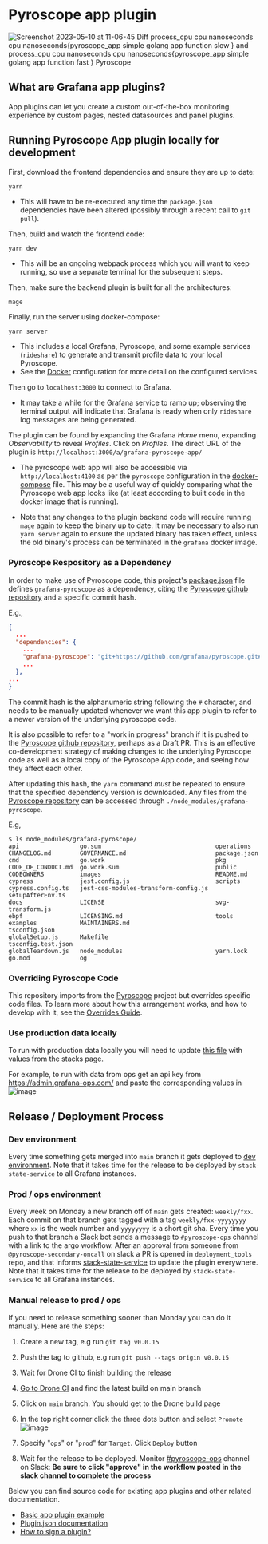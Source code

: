 # Pyroscope app plugin

![Screenshot 2023-05-10 at 11-06-45 Diff process_cpu cpu nanoseconds cpu nanoseconds{pyroscope_app simple golang app function slow } and process_cpu cpu nanoseconds cpu nanoseconds{pyroscope_app simple golang app function fast } Pyroscope](https://github.com/grafana/pyroscope-app-plugin/assets/23323466/f2a440ec-3d36-49a4-a9f7-a80d7f6fb86f)

## What are Grafana app plugins?

App plugins can let you create a custom out-of-the-box monitoring experience by custom pages, nested datasources and panel plugins.

## Running Pyroscope App plugin locally for development

First, download the frontend dependencies and ensure they are up to date:

```
yarn
```

- This will have to be re-executed any time the `package.json` dependencies have been altered (possibly through a recent call to `git pull`).

Then, build and watch the frontend code:

```
yarn dev
```

- This will be an ongoing webpack process which you will want to keep running, so use a separate
  terminal for the subsequent steps.

Then, make sure the backend plugin is built for all the architectures:

```
mage
```

Finally, run the server using docker-compose:

```
yarn server
```

- This includes a local Grafana, Pyroscope, and some example services (`rideshare`) to generate and transmit profile data to
  your local Pyroscope.
- See the [Docker](./docker-compose.yaml) configuration for more detail on the configured services.

Then go to `localhost:3000` to connect to Grafana.

- It may take a while for the Grafana service to ramp up; observing the terminal output will indicate
  that Grafana is ready when only `rideshare` log messages are being generated.

The plugin can be found by expanding the Grafana _Home_ menu, expanding _Observability_ to reveal _Profiles_.
Click on _Profiles_.
The direct URL of the plugin is `http://localhost:3000/a/grafana-pyroscope-app/`

- The pyroscope web app will also be accessible via `http://localhost:4100` as per the `pyroscope` configuration
  in the [docker-compose](./docker-compose.yaml) file. This may be a useful way of quickly comparing what the Pyroscope web app looks like (at least according to built code in the docker image that is running).

- Note that any changes to the plugin backend code will require running `mage` again to keep the binary up to date.
  It may be necessary to also run `yarn server` again to ensure the updated binary has taken effect, unless
  the old binary's process can be terminated in the `grafana` docker image.

### Pyroscope Respository as a Dependency

In order to make use of Pyroscope code, this project's [package.json](../../package.json)
file defines `grafana-pyroscope` as a dependency,
citing the [Pyroscope github repository](https://github.com/grafana/pyroscope.git)
and a specific commit hash.

E.g.,

```json
{
  ...
  "dependencies": {
    ...
    "grafana-pyroscope": "git+https://github.com/grafana/pyroscope.git#802ff4fafea4d460bf81abb5fae2c80ecc874969",
    ...
  },
...
}
```

The commit hash is the alphanumeric string following the `#` character,
and needs to be manually updated whenever we want this app plugin
to refer to a newer version of the underlying pyroscope code.

It is also possible to refer to a "work in progress" branch if it is pushed
to the [Pyroscope github repository](https://github.com/grafana/pyroscope.git),
perhaps as a Draft PR. This is an effective co-development strategy of making changes to the
underlying Pyroscope code as well as a local copy of the Pyroscope App code,
and seeing how they affect each other.

After updating this hash, the `yarn` command _must_ be repeated to
ensure that the specified dependency version is downloaded.
Any files from the [Pyroscope repository](https://github.com/grafana/pyroscope.git)
can be accessed through `./node_modules/grafana-pyroscope`.

E.g,

```
$ ls node_modules/grafana-pyroscope/
api                 go.sum                                operations
CHANGELOG.md        GOVERNANCE.md                         package.json
cmd                 go.work                               pkg
CODE_OF_CONDUCT.md  go.work.sum                           public
CODEOWNERS          images                                README.md
cypress             jest.config.js                        scripts
cypress.config.ts   jest-css-modules-transform-config.js  setupAfterEnv.ts
docs                LICENSE                               svg-transform.js
ebpf                LICENSING.md                          tools
examples            MAINTAINERS.md                        tsconfig.json
globalSetup.js      Makefile                              tsconfig.test.json
globalTeardown.js   node_modules                          yarn.lock
go.mod              og
```

### Overriding Pyroscope Code

This repository imports from the [Pyroscope](https://github.com/grafana/pyroscope) project but overrides specific code files.
To learn more about how this arrangement works, and how to develop with it, see
the [Overrides Guide](./src/overrides/README.md).

### Use production data locally

To run with production data locally you will need to update [this file](https://github.com/grafana/pyroscope-app-plugin/blob/main/provisioning/plugins/app.yaml) with values from the stacks page.

For example, to run with data from ops get an api key from https://admin.grafana-ops.com/ and paste the corresponding values in
![image](https://github.com/grafana/pyroscope-app-plugin/assets/23323466/abcbed56-360c-48d4-a0a7-4dc0a7a1e900)

## Release / Deployment Process

### Dev environment

Every time something gets merged into `main` branch it gets deployed to [dev environment](https://firedev001.grafana-dev.net/). Note that it takes time for the release to be deployed by `stack-state-service` to all Grafana instances.

### Prod / ops environment

Every week on Monday a new branch off of `main` gets created: `weekly/fxx`. Each commit on that branch gets tagged with a tag `weekly/fxx-yyyyyyyy` where `xx` is the week number and `yyyyyyyy` is a short git sha. Every time you push to that branch a Slack bot sends a message to `#pyroscope-ops` channel with a link to the argo workflow. After an approval from someone from `@pyroscope-secondary-oncall` on slack a PR is opened in `deployment_tools` repo, and that informs [stack-state-service](https://github.com/grafana/stack-state-service) to update the plugin everywhere. Note that it takes time for the release to be deployed by `stack-state-service` to all Grafana instances.

### Manual release to prod / ops

If you need to release something sooner than Monday you can do it manually. Here are the steps:

1. Create a new tag, e.g run `git tag v0.0.15`
2. Push the tag to github, e.g run `git push --tags origin v0.0.15`
3. Wait for Drone CI to finish building the release
4. [Go to Drone CI](https://drone.grafana.net/grafana/pyroscope-app-plugin/branches) and find the latest build on main branch
5. Click on `main` branch. You should get to the Drone build page
6. In the top right corner click the three dots button and select `Promote`
![image](https://github.com/grafana/pyroscope-app-plugin/assets/23323466/f8664c95-3c5a-4666-b00a-917b767e0c3c)

7. Specify "`ops`" or "`prod`" for `Target`. Click `Deploy` button
8. Wait for the release to be deployed. Monitor [#pyroscope-ops](https://raintank-corp.slack.com/archives/C04TRP742NN) channel on Slack: **Be sure to click "approve" in the workflow posted in the slack channel to complete the process**

Below you can find source code for existing app plugins and other related documentation.

- [Basic app plugin example](https://github.com/grafana/grafana-plugin-examples/tree/master/examples/app-basic#readme)
- [Plugin.json documentation](https://grafana.com/docs/grafana/latest/developers/plugins/metadata/)
- [How to sign a plugin?](https://grafana.com/docs/grafana/latest/developers/plugins/sign-a-plugin/)
